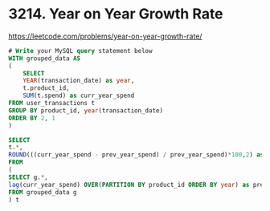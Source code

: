 # 3214. Year on Year Growth Rate
https://leetcode.com/problems/year-on-year-growth-rate/

```sql
# Write your MySQL query statement below
WITH grouped_data AS 
(
    SELECT 
    YEAR(transaction_date) as year,
    t.product_id,
    SUM(t.spend) as curr_year_spend
FROM user_transactions t
GROUP BY product_id, year(transaction_date)
ORDER BY 2, 1
)

SELECT 
t.*, 
ROUND(((curr_year_spend - prev_year_spend) / prev_year_spend)*100,2) as yoy_rate
FROM 
(
SELECT g.*,
lag(curr_year_spend) OVER(PARTITION BY product_id ORDER BY year) as prev_year_spend 
FROM grouped_data g
) t
 
```
